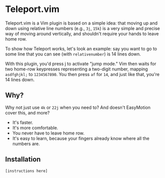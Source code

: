 Teleport.vim
============

Teleport.vim is a Vim plugin is based on a simple idea: that moving up and
down using relative line numbers (e.g., `3j`, `15k`) is a very simple and
precise way of moving around vertically, and shouldn't require your hands to
leave home row.

To show how Teleport works, let's look an example: say you want to go to some
line that you can see (with `relativenumber`) is 14 lines down.

With this plugin, you'd press <Space>j to activate "jump mode." Vim then waits
for two home-row keypresses representing a two-digit number, mapping
`asdfghjkl;` to `1234567890`. You then press `af` for `14`, and just like
that, you're 14 lines down.

Why?
----

Why not just use `4k` or `22j` when you need to? And doesn't EasyMotion cover
this, and more?

* It's faster.
* It's more comfortable.
* You never have to leave home row.
* It's easy to learn, because your fingers already know where all the numbers
  are.

Installation
------------

    [instructions here]
